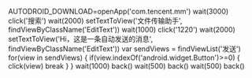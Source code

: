 AUTODROID_DOWNLOAD=openApp('com.tencent.mm')
wait(3000)
click('搜索')
wait(2000)
setTextToView('文件传输助手', findViewByClassName('EditText'))
wait(1000)
click('1220')
wait(2000)
setTextToView('Hi，这是一条自动发送的消息', findViewByClassName('EditText'))
var sendViews = findViewList('发送')
for(view in sendViews) {
  if(view.indexOf('android.widget.Button')>=0) {
    click(view)
    break
  }
}
wait(1000)
back()
wait(500)
back()
wait(500)
back()
